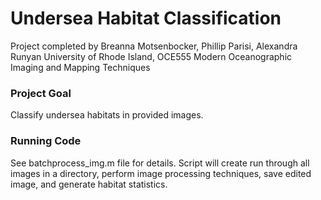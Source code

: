 # Undersea Habitat Classification
Project completed by Breanna Motsenbocker, Phillip Parisi, Alexandra Runyan
University of Rhode Island, OCE555 Modern Oceanographic Imaging and Mapping Techniques

### Project Goal
Classify undersea habitats in provided images. 

### Running Code
See batchprocess_img.m file for details. Script will create run through all images in a directory, perform image processing techniques, save edited image, and generate habitat statistics.
